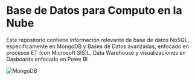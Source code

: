 # Base de Datos para Computo en la Nube

Este repositorio contiene información relevante de base de datos 
NoSQL, especificamente en MongoDB y Bases de Datos avanzadas,
enfocado en procesos ET (con Microsoft SIS)L, Data Warehouse y visualizaciones en 
Dasboards enfocado en Powe BI

![MongoDB](https://forums.meteor.com/t/mongodb-8-announcement-from-atlas/62000)
